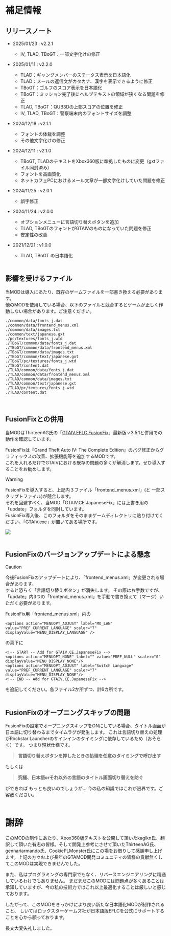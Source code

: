 # 補足情報

## リリースノート
- 2025/01/23 : v2.2.1
  - IV, TLAD, TBoGT：一部文字化けの修正


- 2025/01/11 : v2.2.0
  - TLAD：ギャングメンバーのステータス表示を日本語化
  - TLAD：メールの返信文がカタカナ、漢字を表示できるように修正
  - TBoGT：ゴルフのスコア表示を日本語化
  - TBoGT：ミッション完了後にヘルプテキストの領域が狭くなる問題を修正
  - TLAD, TBoGT：QUB3Dの上部スコアの位置を修正
  - IV, TLAD, TBoGT：警察端末内のフォントサイズを調整


- 2024/12/18 : v2.1.1
  - フォントの体裁を調整
  - その他文字化けの修正


- 2024/12/11 : v2.1.0
  - TBoGT, TLADのテキストをXbox360版に準拠したものに変更（gxtファイル同封済み）
  - フォントを高画質化
  - ネットカフェPCにおけるメール文章が一部文字化けしていた問題を修正


- 2024/11/25 : v2.0.1
  - 誤字修正


- 2024/11/24 : v2.0.0
  - オプションメニューに言語切り替えボタンを追加
  - TLAD, TBoGTのフォントがGTAIVのものになっていた問題を修正
  - 安定性の改善


- 2021/12/21 : v1.0.0
  - TLAD, TBoGT の日本語化
<br><br>

## 影響を受けるファイル
当MODは導入にあたり、既存のゲームファイルを一部書き換える必要があります。  
他のMODを使用している場合、以下のファイルと競合するとゲームが正しく作動しない場合があります。ご注意ください。

```
./common/data/fonts_j.dat
./common/data/frontend_menus.xml
./common/data/images.txt
./common/text/japanese.gxt
./pc/textures/fonts_j.wtd
./TBoGT/common/data/fonts_j.dat
./TBoGT/common/data/frontend_menus.xml
./TBoGT/common/data/images.txt
./TBoGT/common/text/japanese.gxt
./TBoGT/pc/textures/fonts_j.wtd
./TBoGT/content.dat
./TLAD/common/data/fonts_j.dat
./TLAD/common/data/frontend_menus.xml
./TLAD/common/data/images.txt
./TLAD/common/text/japanese.gxt
./TLAD/pc/textures/fonts_j.wtd
./TLAD/content.dat
```
<br>

## FusionFixとの併用
当MODはThirteenAG氏の「[GTAIV.EFLC.FusionFix](https://github.com/ThirteenAG/GTAIV.EFLC.FusionFix)」最新版ｖ3.5.1と併用での動作を確認しています。

FusionFixは『Grand Theft Auto IV: The Complete Edition』のバグ修正からグラフィックスの改善、拡張機能等を追加するMODです。  
これを入れるだけでGTAIVにおける既存の問題の多くが解消します。ぜひ導入することをお勧めします。

> [!WARNING]
> FusionFixを導入すると、上記内３ファイル「frontend_menus.xml」(と 一部スクリプトファイル)が競合します。  
> それを回避すべく、当MOD「GTAIV.CE.JapaneseFix」には上書き用の「update」フォルダを同封しています。  
> FusionFix導入後、このフォルダをそのままゲームディレクトリに貼り付けてください。「GTAIV.exe」が置いてある場所です。

![](./img/i_cap_03.png?raw=true)
<br><br>

## FusionFixのバージョンアップデートによる懸念
> [!CAUTION]
> 今後FusionFixのアップデートにより、「frontend_menus.xml」が変更される場合があります。  
> すると恐らく「言語切り替えボタン」が消失します。
> その際はお手数ですが、「update」内3つの「frontend_menus.xml」を手動で書き換えて（マージ）いただく必要があります。

FusionFix用「frontend_menus.xml」内の
```
<options action="MENUOPT_ADJUST" label="MO_LAN" value="PREF_CURRENT_LANGUAGE" scaler="7" displayValue="MENU_DISPLAY_LANGUAGE" />
```
の真下に
```
<!-- START -- Add for GTAIV.CE.JapaneseFix -->
<options action="MENUOPT_NONE" label="" value="PREF_NULL" scaler="0" displayValue="MENU_DISPLAY_NONE"/>
<options action="MENUOPT_ADJUST" label="Switch Language" value="PREF_CURRENT_LANGUAGE" scaler="7" displayValue="MENU_DISPLAY_NONE"/>
<!-- END -- Add for GTAIV.CE.JapaneseFix -->
```
を追記してください。各ファイル2か所ずつ、計6カ所です。
<br><br>

## FusionFixのオープニングスキップの問題
FusionFixの設定でオープニングスキップをONにしている場合、タイトル画面が日本語に切り替わるまでタイムラグが発生します。
これは言語切り替えの処理がRockstar Launcherのサインインのタイミングに依存しているため（おそらく）です。
つまり現状仕様です。

> **言語切り替えボタンを押したときの処理を任意のタイミングで呼び出す**

もしくは
> **究極、日本語orそれ以外の言語のタイトル画面切り替えを防ぐ**  

ができれば
もっとも良いのでしょうが...
今の私の知識ではこれが限界です。ご容赦ください。<br><br>


# 謝辞
このMODの制作にあたり、Xbox360版テキストを公開して頂いたkagikn氏、翻訳して頂いた有志の皆様。そして開発上参考にさせて頂いたThirteenAG氏、gennariarmando氏、CookiePLMonster氏にこの場をお借りして感謝申し上げます。上記の方々および長年のGTAMOD開発コミュニティの皆様の貢献無くしてこのMODは実現できませんでした。

また、私はプログラミングの専門家でもなく、リバースエンジニアリングに精通しているわけでもありません。
まだまだこのMODには問題点が多くあることは承知していますが、今の私の技術力ではこれ以上最適化することは厳しいと感じております。 

したがって、このMODをきっかけにより良い新たな日本語化MODが制作されること、
しいてはロックスターゲームズ社が日本語版EFLCを公式にサポートすることを心から願っております。  

長文大変失礼しました。



